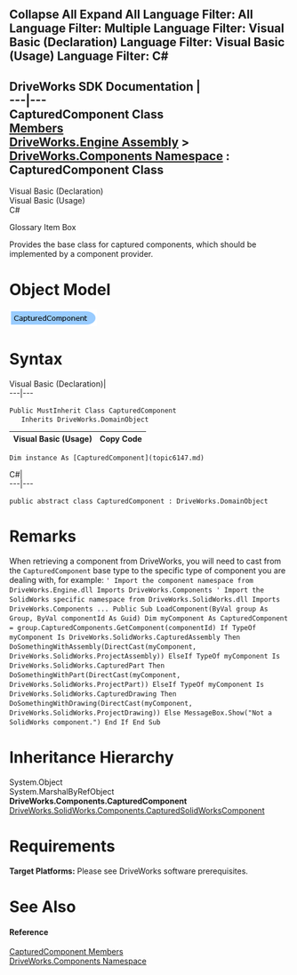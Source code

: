 Collapse All Expand All Language Filter: All  Language Filter: Multiple  Language Filter: Visual Basic (Declaration) Language Filter: Visual Basic (Usage) Language Filter: C#  
---  
DriveWorks SDK Documentation  |   
---|---  
CapturedComponent Class   
[Members](topic6148.md)   
[DriveWorks.Engine Assembly](topic2156.md) > [DriveWorks.Components Namespace](topic6089.md) : CapturedComponent Class  
---  
  
Visual Basic (Declaration)    
Visual Basic (Usage)    
C# 

Glossary Item Box

Provides the base class for captured components, which should be implemented by a component provider. 

# Object Model

![](dotnetdiagramimages/image315.png)

# Syntax

Visual Basic (Declaration)|   
---|---  
      
    
    Public MustInherit Class CapturedComponent 
       Inherits DriveWorks.DomainObject  
  
Visual Basic (Usage)| Copy Code  
---|---  
      
    
    Dim instance As [CapturedComponent](topic6147.md)  
  
C#|   
---|---  
      
    
    public abstract class CapturedComponent : DriveWorks.DomainObject   
  
# Remarks

When retrieving a component from DriveWorks, you will need to cast from the `CapturedComponent` base type to the specific type of component you are dealing with, for example: `' Import the component namespace from DriveWorks.Engine.dll Imports DriveWorks.Components ' Import the SolidWorks specific namespace from DriveWorks.SolidWorks.dll Imports DriveWorks.Components ... Public Sub LoadComponent(ByVal group As Group, ByVal componentId As Guid) Dim myComponent As CapturedComponent = group.CapturedComponents.GetComponent(componentId) If TypeOf myComponent Is DriveWorks.SolidWorks.CapturedAssembly Then DoSomethingWithAssembly(DirectCast(myComponent, DriveWorks.SolidWorks.ProjectAssembly)) ElseIf TypeOf myComponent Is DriveWorks.SolidWorks.CapturedPart Then DoSomethingWithPart(DirectCast(myComponent, DriveWorks.SolidWorks.ProjectPart)) ElseIf TypeOf myComponent Is DriveWorks.SolidWorks.CapturedDrawing Then DoSomethingWithDrawing(DirectCast(myComponent, DriveWorks.SolidWorks.ProjectDrawing)) Else MessageBox.Show("Not a SolidWorks component.") End If End Sub`

# Inheritance Hierarchy

System.Object  
System.MarshalByRefObject  
**DriveWorks.Components.CapturedComponent**  
[DriveWorks.SolidWorks.Components.CapturedSolidWorksComponent](topic14343.md)  


# Requirements

**Target Platforms:** Please see DriveWorks software prerequisites.

# See Also

#### Reference

[CapturedComponent Members](topic6148.md)   
[DriveWorks.Components Namespace](topic6089.md)


